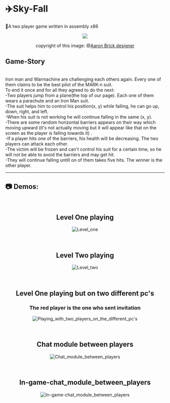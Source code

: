 # ✈️Sky-Fall
🎇A two player game written in assembly x86

<div align="center">

<img src="https://images.squarespace-cdn.com/content/v1/5a92133885ede1bd7a9024ba/1567775170400-3DC7MAUAXYFDDOPFWUIQ/ke17ZwdGBToddI8pDm48kN-sK9FzwL4FjOnl9CN-J4p7gQa3H78H3Y0txjaiv_0fDoOvxcdMmMKkDsyUqMSsMWxHk725yiiHCCLfrh8O1z4YTzHvnKhyp6Da-NYroOW3ZGjoBKy3azqku80C789l0utDZtPpOBQxo2JBkQVmNiM5yJ-pdeJjlVgPTAV3HvcZFvj47pMUetYyHxtiyQnhhA/Iron+Man+Flying.png?format=1000w"/>

  copyright of this image: @<a href="https://www.aaronbrickdesigner.com/iron-man">Aaron Brick designer</a>

</div>

## Game-Story

<br/>
Iron man and Warmachine are challenging each others again. Every one of them claims to be the best pilot of the MARK-n suit.
<br/>
To end it once and for all they agreed to do the next:
<br/>
-Two players jump from a plane(the top of our page). Each one of them wears a parachute and an Iron Man suit.
<br/>
-The suit helps him to control his position(x, y) while falling, he can go up, down, right, and left.
<br/>
-When his suit is not working he will continue falling in the same (x, y). 
<br/>
-There are some random horizontal barriers appears on their way which moving upward (it's not actually moving but it will appear like that on the screen as the player is falling towards it) .
<br/>
-If a player hits one of the barriers, his health will be decreasing. The two players can attack each other.
<br/>
-The victim will be frozen and can't control his suit for a certain time, so he will not be able to avoid the barriers and may get hit. 
<br/>
-They will continue falling untill on of them takes five hits. The winner is the other player.
<hr/>

## 📷 Demos:

<br/>
<div align="center">

<h2>Level One playing</h2>

![Level_one](https://github.com/osamamagdy/Sky-Fall/blob/main/Demos/Level_one_demo.gif)

<br/>

<h2>Level Two playing</h2>

![Level_two](https://github.com/osamamagdy/Sky-Fall/blob/main/Demos/Level_two_demo.gif)

<br/>

<h2>Level One playing but on two different pc's</h2>

<h3>The red player is the one who sent invitation</h3>

![Playing_with_two_players_on_the_different_pc's](https://github.com/osamamagdy/Sky-Fall/blob/main/Demos/Two_players_Game.gif)

<br/>

<h2>Chat module between players</h2>

![Chat_module_between_players](https://github.com/osamamagdy/Sky-Fall/blob/main/Demos/Using_Chat_module.gif)

<br/>

<h2>In-game-chat_module_between_players</h2>

![In-game-chat_module_between_players](https://github.com/osamamagdy/Sky-Fall/blob/main/Demos/In_Game_Chat.gif)

<br/>
  </div>

